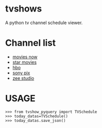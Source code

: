 tvshows
=======

A python tv channel schedule viewer.

Channel list
============

+ [movies now](http://moviesnow.co.in/schedule)
+ [star movies](http://www.starmovies.in/Schedule/Schedule.aspx)
+ [hbo](http://www.hbosouthasia.com/movie-schedule.php)
+ [sony pix](http://www.sonypix.in/schedule.php)
+ [zee studio](http://zeestudio.tv/schedule/)

USAGE
=====

	>>> from tvshow_pyquery import TVSchedule
	>>> today_datas=TVSchedule()
	>>> today_datas.save_json()